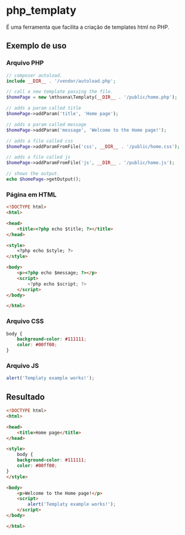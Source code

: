 # php_templaty
É uma ferramenta que facilita a criação de templates html no PHP.

## Exemplo de uso

### Arquivo PHP
```php
// composer autoload.
include __DIR__ . '/vendor/autoload.php';

// call a new template passing the file.
$homePage = new \mthsena\Templaty(__DIR__ . '/public/home.php');

// adds a param called title
$homePage->addParam('title', 'Home page');

// adds a param called message
$homePage->addParam('message', 'Welcome to the Home page!');

// adds a file called css
$homePage->addParamFromFile('css', __DIR__ . '/public/home.css');

// adds a file called js
$homePage->addParamFromFile('js', __DIR__ . '/public/home.js');

// shows the output.
echo $homePage->getOutput();

```

### Página em HTML
```html
<!DOCTYPE html>
<html>

<head>
    <title><?php echo $title; ?></title>
</head>

<style>
    <?php echo $style; ?>
</style>

<body>
    <p><?php echo $message; ?></p>
    <script>
        <?php echo $script; ?>
    </script>
</body>

</html>
```

### Arquivo CSS
```css
body {
    background-color: #111111;
    color: #00ff00;
}
```

### Arquivo JS
```js
alert('Templaty example works!');

```

## Resultado
```html
<!DOCTYPE html>
<html>

<head>
    <title>Home page</title>
</head>

<style>
    body {
    background-color: #111111;
    color: #00ff00;
}
</style>

<body>
    <p>Welcome to the Home page!</p>
    <script>
        alert('Templaty example works!');
    </script>
</body>

</html>
```
